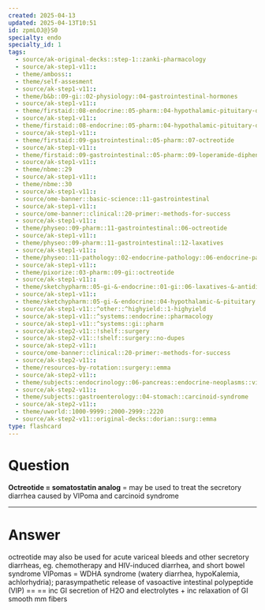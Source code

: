 ```yaml
---
created: 2025-04-13
updated: 2025-04-13T10:51
id: zpmLOJ@}S0
specialty: endo
specialty_id: 1
tags:
  - source/ak-original-decks::step-1::zanki-pharmacology
  - source/ak-step1-v11::
  - theme/amboss::
  - theme/self-assesment
  - source/ak-step1-v11::
  - theme/b&b::09-gi::02-physiology::04-gastrointestinal-hormones
  - source/ak-step1-v11::
  - theme/firstaid::08-endocrine::05-pharm::04-hypothalamic-pituitary-drugs
  - source/ak-step1-v11::
  - theme/firstaid::08-endocrine::05-pharm::04-hypothalamic-pituitary-drugs::octreotide
  - source/ak-step1-v11::
  - theme/firstaid::09-gastrointestinal::05-pharm::07-octreotide
  - source/ak-step1-v11::
  - theme/firstaid::09-gastrointestinal::05-pharm::09-loperamide-diphenoxylate
  - source/ak-step1-v11::
  - theme/nbme::29
  - source/ak-step1-v11::
  - theme/nbme::30
  - source/ak-step1-v11::
  - source/ome-banner::basic-science::11-gastrointestinal
  - source/ak-step1-v11::
  - source/ome-banner::clinical::20-primer:-methods-for-success
  - source/ak-step1-v11::
  - theme/physeo::09-pharm::11-gastrointestinal::06-octreotide
  - source/ak-step1-v11::
  - theme/physeo::09-pharm::11-gastrointestinal::12-laxatives
  - source/ak-step1-v11::
  - theme/physeo::11-pathology::02-endocrine-pathology::06-endocrine-pancreas
  - source/ak-step1-v11::
  - theme/pixorize::03-pharm::09-gi::octreotide
  - source/ak-step1-v11::
  - theme/sketchypharm::05-gi-&-endocrine::01-gi::06-laxatives-&-antidiarrheal-agents
  - source/ak-step1-v11::
  - theme/sketchypharm::05-gi-&-endocrine::04-hypothalamic-&-pituitary::01-growth-hormone,-mecasermin,-octreotide,-pegvisomant
  - source/ak-step1-v11::^other::^highyield::1-highyield
  - source/ak-step1-v11::^systems::endocrine::pharmacology
  - source/ak-step1-v11::^systems::gi::pharm
  - source/ak-step2-v11::!shelf::surgery
  - source/ak-step2-v11::!shelf::surgery::no-dupes
  - source/ak-step2-v11::
  - source/ome-banner::clinical::20-primer:-methods-for-success
  - source/ak-step2-v11::
  - theme/resources-by-rotation::surgery::emma
  - source/ak-step2-v11::
  - theme/subjects::endocrinology::06-pancreas::endocrine-neoplasms::vipoma
  - source/ak-step2-v11::
  - theme/subjects::gastroenterology::04-stomach::carcinoid-syndrome
  - source/ak-step2-v11::
  - theme/uworld::1000-9999::2000-2999::2220
  - source/ak-step2-v11::original-decks::dorian::surg::emma
type: flashcard
---
```


# Question
**Octreotide = somatostatin analog** = may be used to treat the secretory diarrhea caused by VIPoma and carcinoid syndrome

---

# Answer
octreotide may also be used for acute variceal bleeds and other secretory diarrheas, eg. chemotherapy and HIV-induced diarrhea, and short bowel syndrome   VIPomas = WDHA syndrome (watery diarrhea, hypoKalemia, achlorhydria); parasympathetic release of vasoactive intestinal polypeptide (VIP) == == inc GI secretion of H2O and electrolytes + inc relaxation of GI smooth mm fibers